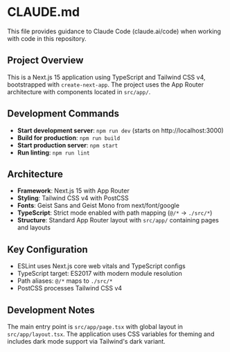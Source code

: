 # CLAUDE.md

This file provides guidance to Claude Code (claude.ai/code) when working with code in this repository.

## Project Overview

This is a Next.js 15 application using TypeScript and Tailwind CSS v4, bootstrapped with `create-next-app`. The project uses the App Router architecture with components located in `src/app/`.

## Development Commands

- **Start development server**: `npm run dev` (starts on http://localhost:3000)
- **Build for production**: `npm run build`
- **Start production server**: `npm start`
- **Run linting**: `npm run lint`

## Architecture

- **Framework**: Next.js 15 with App Router
- **Styling**: Tailwind CSS v4 with PostCSS
- **Fonts**: Geist Sans and Geist Mono from next/font/google
- **TypeScript**: Strict mode enabled with path mapping (`@/*` → `./src/*`)
- **Structure**: Standard App Router layout with `src/app/` containing pages and layouts

## Key Configuration

- ESLint uses Next.js core web vitals and TypeScript configs
- TypeScript target: ES2017 with modern module resolution
- Path aliases: `@/*` maps to `./src/*`
- PostCSS processes Tailwind CSS v4

## Development Notes

The main entry point is `src/app/page.tsx` with global layout in `src/app/layout.tsx`. The application uses CSS variables for theming and includes dark mode support via Tailwind's dark variant.
